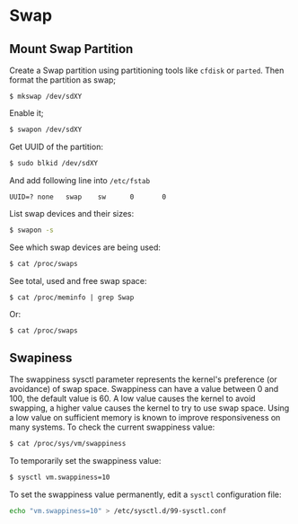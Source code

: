 # Swap

## Mount Swap Partition

Create a Swap partition using partitioning tools like `cfdisk` or `parted`. Then format the partition as swap;

```
$ mkswap /dev/sdXY
```

Enable it;

```bash
$ swapon /dev/sdXY
```

Get UUID of the partition:

```bash
$ sudo blkid /dev/sdXY
```

And add following line into `/etc/fstab`

```fstab
UUID=? none   swap    sw      0       0
```

List swap devices and their sizes:

```bash
$ swapon -s
```

See which swap devices are being used:

```bash
$ cat /proc/swaps
```

See total, used and free swap space:

```
$ cat /proc/meminfo | grep Swap
```

Or:

```
$ cat /proc/swaps
```

## Swapiness

The swappiness sysctl parameter represents the kernel's preference (or avoidance) of swap space. Swappiness can have a value between 0 and 100, the default value is 60. A low value causes the kernel to avoid swapping, a higher value causes the kernel to try to use swap space. Using a low value on sufficient memory is known to improve responsiveness on many systems.
To check the current swappiness value:

```bash
$ cat /proc/sys/vm/swappiness
```

To temporarily set the swappiness value:

```bash
$ sysctl vm.swappiness=10
```

To set the swappiness value permanently, edit a `sysctl` configuration file:

```bash
echo "vm.swappiness=10" > /etc/sysctl.d/99-sysctl.conf
```
